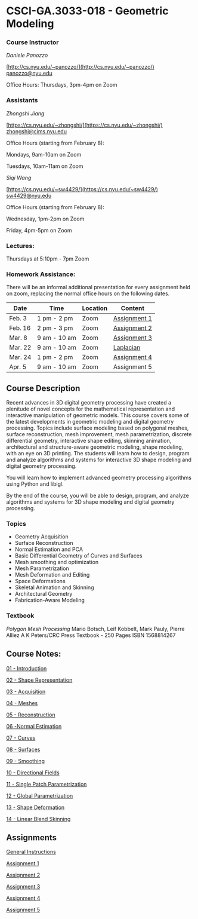 # CSCI-GA.3033-018 - Geometric Modeling

### Course Instructor
*Daniele Panozzo*

[http://cs.nyu.edu/~panozzo/](http://cs.nyu.edu/~panozzo/)
[panozzo@nyu.edu](mailto:panozzo@nyu.edu)

Office Hours: Thursdays, 3pm-4pm on Zoom

### Assistants
*Zhongshi Jiang*

[https://cs.nyu.edu/~zhongshi/](https://cs.nyu.edu/~zhongshi/)
[zhongshi@cims.nyu.edu ](mailto:zhongshi@cims.nyu.edu )

Office Hours (starting from February 8):

Mondays, 9am-10am on Zoom

Tuesdays, 10am-11am on Zoom

*Siqi Wang*

[https://cs.nyu.edu/~sw4429/](https://cs.nyu.edu/~sw4429/)
[sw4429@nyu.edu](mailto:sw4429@nyu.edu)

Office Hours (starting from February 8):

Wednesday, 1pm-2pm on Zoom

Friday, 4pm-5pm on Zoom

### Lectures:
Thursdays at 5:10pm - 7pm
Zoom

### Homework Assistance:
There will be an informal additional presentation for every assignment held on zoom, replacing the normal office hours on the following dates.

| Date    	| Time        	| Location 	| Content      	| 
|---------	|-------------	|----------	|--------------	| 
| Feb.  3 	| 1 pm - 2 pm 	| Zoom     	| [Assignment 1](https://www.icloud.com/keynote/0wn-1ht1UBE9CngZMZXo6KuzQ#51_-_Assignment_1) 	| 
| Feb. 16 	| 2 pm - 3 pm  	| Zoom     	| [Assignment 2](https://www.icloud.com/keynote/0gd-pCW6PTlUZ_R7i4r5fGBIA#52_-_Assignment_2) 	| 
| Mar. 8   	| 9 am - 10 am  | Zoom     	| [Assignment 3](https://www.icloud.com/keynote/05ylOXzeoby-YdGWXVsyfG_7g#53_-_Assignment_3) 	| 
| Mar. 22  	| 9 am - 10 am  | Zoom     	| [Laplacian](https://www.icloud.com/keynote/0cxngM8nUSjJUKau3utjlJYYw#55_-_Cotangent_Laplacian) 	| 
| Mar. 24   | 1 pm - 2 pm   | Zoom     	| [Assignment 4](https://www.icloud.com/keynote/07GdsuR4kfuF0G7JzvzdTjpDw#54_-_Assignment_4) 	| 
| Apr. 5   	| 9 am - 10 am  | Zoom     	| Assignment 5 | 

## Course Description

Recent advances in 3D digital geometry processing have created a plenitude of novel concepts for the mathematical representation and interactive manipulation of geometric models. This course covers some of the latest developments in geometric modeling and digital geometry processing. Topics include surface modeling based on polygonal meshes, surface reconstruction, mesh improvement, mesh parametrization, discrete differential geometry, interactive shape editing, skinning animation, architectural and structure-aware geometric modeling, shape modeling, with an eye on 3D printing. The students will learn how to design, program and analyze algorithms and systems for interactive 3D shape modeling and digital geometry processing.

You will learn how to implement advanced geometry processing algorithms using Python and libigl.

By the end of the course, you will be able to design, program, and analyze algorithms and systems for 3D shape modeling and digital geometry processing.

### Topics

* Geometry Acquisition
* Surface Reconstruction
* Normal Estimation and PCA
* Basic Differential Geometry of Curves and Surfaces
* Mesh smoothing and optimization
* Mesh Parametrization
* Mesh Deformation and Editing
* Space Deformations
* Skeletal Animation and Skinning
* Architectural Geometry
* Fabrication-Aware Modeling

### Textbook
*Polygon Mesh Processing*
Mario Botsch, Leif Kobbelt, Mark Pauly, Pierre Alliez
A K Peters/CRC Press
Textbook - 250 Pages
ISBN 1568814267

## Course Notes:

[01 - Introduction](https://www.icloud.com/keynote/0iao1WrFWOP7wGOBbSl0KHmtg#01_-_Introduction)

[02 - Shape Representation](https://www.icloud.com/keynote/0_1It3KhEbnhGr7W6sqM-HN-w#02_-_Shape_Representation)

[03 - Acquisition](https://www.icloud.com/keynote/0OZt48d29xnKi2QmKYcxtkZyg#03_-_Acquisition)

[04 - Meshes](https://www.icloud.com/keynote/0JmlKg2IeArA9495lKJWsZx-Q#04_-_Meshes)

[05 - Reconstruction](https://www.icloud.com/keynote/0dytfkT2Uy5z1vRK7wuoxeRFQ#05_-_Reconstruction)

[06 -Normal Estimation](https://www.icloud.com/keynote/0MZT9xxzCdImuhzwtGCw0sVwA#06_-_Normal_Estimation)

[07 - Curves](https://www.icloud.com/keynote/0P8aqJTe9SQrtro9WdbFGGFsA#07_-_Curves)

[08 - Surfaces](https://www.icloud.com/keynote/04OmHitgtMUT80o1wewv91okw#08_-_Surfaces)

[09 - Smoothing](https://www.icloud.com/keynote/0dQTZx7fS1J65RpEySD_QTcgQ#09_-_Smoothing)

[10 - Directional Fields](https://www.icloud.com/keynote/0PsMbCAZoaQHxUojsBcab4DoA#10_-_Directional_Fields)

[11 - Single Patch Parametrization](https://www.icloud.com/keynote/0Z35I9saTZtdtpJKo8KCAiSZQ#11_-_Single_Patch_Parametrization)

[12 - Global Parametrization](https://www.icloud.com/keynote/0g4pYmicITza1RBfZs1G2WOwg#12_-_Global_Parametrization)

[13 - Shape Deformation](https://www.icloud.com/keynote/07ry8Yd1U7R3eiC50_hD6JPmg#13_-_Shape_Deformation)

[14 - Linear Blend Skinning](https://www.icloud.com/keynote/0YKYxVH7VNfRn7L6GUhv4Bz-Q#14_-_Linear_Blend_Skinning)

## Assignments

[General Instructions](https://github.com/danielepanozzo/gp/blob/master/RULES.md)

[Assignment 1](https://github.com/danielepanozzo/gp/tree/master/Assignment_1)

[Assignment 2](https://github.com/danielepanozzo/gp/tree/master/Assignment_2)

[Assignment 3](https://github.com/danielepanozzo/gp/tree/master/Assignment_3)

[Assignment 4](https://github.com/danielepanozzo/gp/tree/master/Assignment_4)

[Assignment 5](https://github.com/danielepanozzo/gp/tree/master/Assignment_5)
